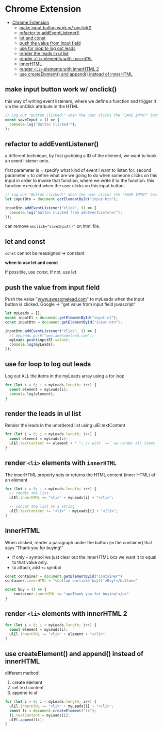 # Chrome Extension

- [Chrome Extension](#chrome-extension)
  - [make input button work w/ onclick()](#make-input-button-work-w-onclick)
  - [refactor to addEventListener()](#refactor-to-addeventlistener)
  - [let and const](#let-and-const)
  - [push the value from input field](#push-the-value-from-input-field)
  - [use for loop to log out leads](#use-for-loop-to-log-out-leads)
  - [render the leads in ul list](#render-the-leads-in-ul-list)
  - [render `<li>` elements with `innerHTML`](#render-li-elements-with-innerhtml)
  - [innerHTML](#innerhtml)
  - [render `<li>` elements with innerHTML 2](#render-li-elements-with-innerhtml-2)
  - [use createElement() and append() instead of innerHTML](#use-createelement-and-append-instead-of-innerhtml)

## make input button work w/ onclick()

this way of writing event listeners, where we define a function and trigger it via the onClick attribute in the HTML.

```javascript
// Log out "Button clicked!" when the user clicks the "SAVE INPUT" button
const saveInput = () => {
  console.log("Button clicked!");
};
```

##  refactor to addEventListener()

a different technique, by first grabbing a ID of the element, we want to hook an event listener onto.

first parameter is = specify what kind of event I want to listen for.
second parameter = to define what are we going to do when someone clicks on this input in order to invoke that function, where we write it to the function. this function executed when the user clicks on this input button.

```javascript
// Log out "Button clicked!" when the user clicks the "SAVE INPUT" button
let inputBtn = document.getElementById("input-btn");

inputBtn.addEventListener("click", () => {
  console.log("button clicked from addEventListener");
});
```

can remove `onclick="saveInput()"` on html file.

## let and const

`const` cannot be reassigned => constant

**when to use let and const**

If possible, use const. If not, use let.

## push the value from input field

Push the value "www.awesomelead.com" to myLeads when the input button is clicked.
Google -> "get value from input field javascript"

```javascript
let myLeads = [];
const inputEl = document.getElementById("input-el");
const inputBtn = document.getElementById("input-btn");

inputBtn.addEventListener("click", () => {
  // myLeads.push("www.awesomelead.com");
  myLeads.push(inputEl.value);
  console.log(myLeads);
});
```
## use for loop to log out leads

Log out ALL the items in the myLeads array using a for loop

```javascript
for (let i = 0; i < myLeads.length; i++) {
  const element = myLeads[i];
  console.log(element);
}
```

## render the leads in ul list

Render the leads in the unordered list using ulEl.textContent

```javascript
for (let i = 0; i < myLeads.length; i++) {
  const element = myLeads[i];
  ulEl.textContent += element + " "; // with `+=` we render all items
}
```

## render `<li>` elements with `innerHTML`

The innerHTML property sets or returns the HTML content (inner HTML) of an element.

```javascript
for (let i = 0; i < myLeads.length; i++) {
  // render the list
  ulEl.innerHTML += "<li>" + myLeads[i] + "</li>";

  // concat the list as a string
  ulEl.textContent += "<li>" + myLeads[i] + "</li>";
}
```

## innerHTML

When clicked, render a paragraph under the button (in the container) that says "Thank you for buying!"

- if only `=` symbol we just clear out the innerHTML bcs we want it to equal to that value only.
- to attach, add `+=` symbol

```javascript
const container = document.getElementById("container")
container.innerHTML = "<button onclick='buy()'>Buy!</button>"

const buy = () => {    
    container.innerHTML += "<p>Thank you for buying!</p>"
}
```

## render `<li>` elements with innerHTML 2

```javascript
for (let i = 0; i < myLeads.length; i++) {
  const element = myLeads[i];
  ulEl.innerHTML += "<li>" + element + "</li>";
}
```

## use createElement() and append() instead of innerHTML

different method!

1. create element
2. set text content
3. append to ul

```javascript
for (let i = 0; i < myLeads.length; i++) {
  ulEl.innerHTML += "<li>" + myLeads[i] + "</li>";
  const li = document.createElement("li");
  li.textContent = myLeads[i];
  ulEl.append(li);
}
```
